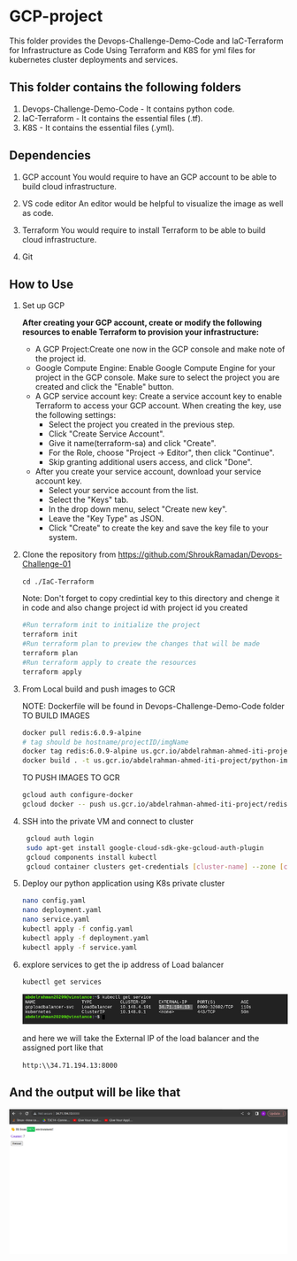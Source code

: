 # GCP-project

This folder provides the Devops-Challenge-Demo-Code and IaC-Terraform for Infrastructure as Code Using Terraform and K8S for yml files for kubernetes cluster deployments and services.

## This folder contains the following folders

1. Devops-Challenge-Demo-Code - It contains python code.
2. IaC-Terraform - It contains the essential files (.tf).
3. K8S - It contains the essential files (.yml).

## Dependencies

1. GCP account
    You would require to have an GCP account to be able to build cloud infrastructure.

2. VS code editor
    An editor would be helpful to visualize the image as well as code.

3. Terraform
    You would require to install Terraform to be able to build cloud infrastructure.

4. Git

## How to Use

1. Set up GCP

    **After creating your GCP account, create or modify the following resources to enable Terraform to provision your infrastructure:**

    - A GCP Project:Create one now in the GCP console and make note of the project id.
    - Google Compute Engine: Enable Google Compute Engine for your project in the GCP console. Make  sure to select the project you are created and click the "Enable" button.
    - A GCP service account key: Create a service account key to enable Terraform to access your GCP account.
    When creating the key, use the following settings:
      - Select the project you created in the previous step.
      - Click "Create Service Account".
      - Give it name(terraform-sa)  and click "Create".
      - For the Role, choose "Project -> Editor", then click "Continue".
      - Skip granting additional users access, and click "Done".
    - After you create your service account, download your service account key.
      - Select your service account from the list.
      - Select the "Keys" tab.
      - In the drop down menu, select "Create new key".
      - Leave the "Key Type" as JSON.
      - Click "Create" to create the key and save the key file to your system.
  
2. Clone the repository from <https://github.com/ShroukRamadan/Devops-Challenge-01>

    ``` cd ./IaC-Terraform ```

    Note: Don't forget to copy credintial key to this directory and chenge it in code and also change project id with project id you created

    ``` bash
    #Run terraform init to initialize the project
    terraform init 
    #Run terraform plan to preview the changes that will be made
    terraform plan
    #Run terraform apply to create the resources
    terraform apply
    ```

3. From Local build and push images to GCR

   NOTE: Dockerfile will be found in  Devops-Challenge-Demo-Code folder TO BUILD IMAGES
   
    ``` bash
    docker pull redis:6.0.9-alpine
    # tag should be hostname/projectID/imgName
    docker tag redis:6.0.9-alpine us.gcr.io/abdelrahman-ahmed-iti-project/redis
    docker build . -t us.gcr.io/abdelrahman-ahmed-iti-project/python-img:v1.0 
    ```

    TO PUSH IMAGES TO GCR

    ```bash
    gcloud auth configure-docker
    gcloud docker -- push us.gcr.io/abdelrahman-ahmed-iti-project/redis:latest
    ```

4. SSH into the private VM and connect to cluster

    ```bash
     gcloud auth login
     sudo apt-get install google-cloud-sdk-gke-gcloud-auth-plugin
     gcloud components install kubectl
     gcloud container clusters get-credentials [cluster-name] --zone [cluster-zone] --project[project-id]
    ```

5. Deploy our python application using K8s private cluster

    ```bash
    nano config.yaml 
    nano deployment.yaml 
    nano service.yaml 
    kubectl apply -f config.yaml
    kubectl apply -f deployment.yaml
    kubectl apply -f service.yaml
    ```

6. explore services to get the ip address of Load balancer

    ```bash
    kubectl get services
    ```

    ![result of get scv](Results/IP.png "External IP")

    and here we will take the External IP of the load balancer and the assigned port like that

    ```http:\\34.71.194.13:8000```

## And the output will be like that

![result of get scv](Results/Output.png "Output")

